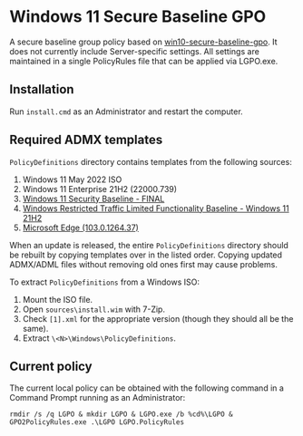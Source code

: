 # Windows 11 Secure Baseline GPO

A secure baseline group policy based on [win10-secure-baseline-gpo][win10]. It does not currently include Server-specific settings. All settings are maintained in a single PolicyRules file that can be applied via LGPO.exe.

[win10]: https://github.com/mxk/win10-secure-baseline-gpo

## Installation

Run `install.cmd` as an Administrator and restart the computer.

## Required ADMX templates

`PolicyDefinitions` directory contains templates from the following sources:

1. Windows 11 May 2022 ISO
2. Windows 11 Enterprise 21H2 (22000.739)
3. [Windows 11 Security Baseline - FINAL][SCT]
4. [Windows Restricted Traffic Limited Functionality Baseline - Windows 11 21H2][RTLFB]
5. [Microsoft Edge (103.0.1264.37)][Edge]

[SCT]: https://www.microsoft.com/en-us/download/details.aspx?id=55319
[RTLFB]: https://docs.microsoft.com/en-us/windows/privacy/manage-connections-from-windows-operating-system-components-to-microsoft-services
[Edge]: https://www.microsoft.com/en-us/edge/business/download

When an update is released, the entire `PolicyDefinitions` directory should be rebuilt by copying templates over in the listed order. Copying updated ADMX/ADML files without removing old ones first may cause problems.

To extract `PolicyDefinitions` from a Windows ISO:

1. Mount the ISO file.
2. Open `sources\install.wim` with 7-Zip.
3. Check `[1].xml` for the appropriate version (though they should all be the same).
4. Extract `\<N>\Windows\PolicyDefinitions`.

## Current policy

The current local policy can be obtained with the following command in a Command Prompt running as an Administrator:

```
rmdir /s /q LGPO & mkdir LGPO & LGPO.exe /b %cd%\LGPO & GPO2PolicyRules.exe .\LGPO LGPO.PolicyRules
```
